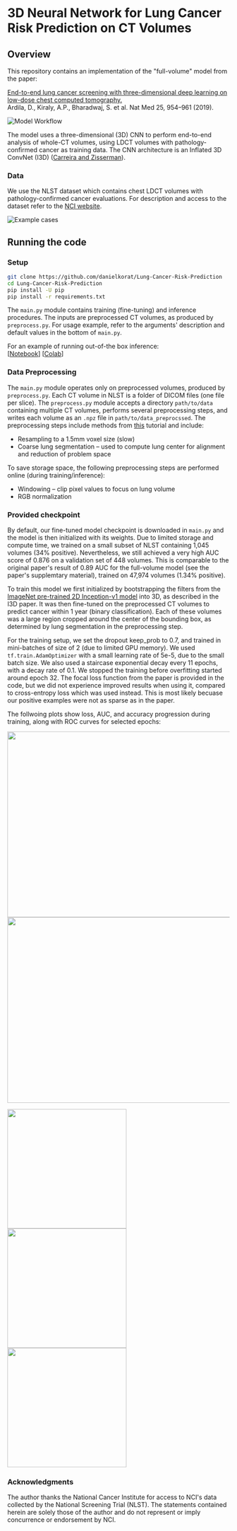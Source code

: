 # 3D Neural Network for Lung Cancer Risk Prediction on CT Volumes

## Overview

This repository contains an implementation of the "full-volume" model from the paper:  

[End-to-end lung cancer screening with three-dimensional deep learning on low-dose chest computed tomography.](https://doi.org/10.1038/s41591-019-0447-x)<br/> Ardila, D., Kiraly, A.P., Bharadwaj, S. et al. Nat Med 25, 954–961 (2019).

![Model Workflow](https://raw.githubusercontent.com/danielkorat/Lung-Cancer-Risk-Prediction/master/figures/model_workflow.png)

The model uses a three-dimensional (3D) CNN to perform end-to-end analysis of whole-CT volumes, using LDCT
volumes with pathology-confirmed cancer as training data.
The CNN architecture is an Inflated 3D ConvNet (I3D) ([Carreira and
Zisserman](http://openaccess.thecvf.com/content_cvpr_2017/html/Carreira_Quo_Vadis_Action_CVPR_2017_paper.html)).

### Data

We use the NLST dataset which contains chest LDCT volumes with pathology-confirmed cancer evaluations. For description and access to the dataset refer to the [NCI website](https://biometry.nci.nih.gov/cdas/learn/nlst/images/).

![Example cases](https://raw.githubusercontent.com/danielkorat/Lung-Cancer-Risk-Prediction/master/figures/example_cases.png)

## Running the code

### Setup

```bash
git clone https://github.com/danielkorat/Lung-Cancer-Risk-Prediction
cd Lung-Cancer-Risk-Prediction
pip install -U pip
pip install -r requirements.txt
```

The `main.py` module contains training (fine-tuning) and inference procedures.
The inputs are preprocessed CT volumes, as produced by `preprocess.py`.
For usage example, refer to the arguments' description and default values in the bottom of `main.py`.

For an example of running out-of-the box inference:  
[[Notebook](https://github.com/danielkorat/Lung-Cancer-Risk-Prediction/blob/master/notebooks/inference.ipynb)]
[[Colab](https://colab.research.google.com/drive/1nWFFiFI43W7aClax0fjR3OEepTAW5Opw?usp=sharing)]


### Data Preprocessing

The `main.py` module operates only on preprocessed volumes, produced by `preprocess.py`.
Each CT volume in NLST is a folder of DICOM files (one file per slice).
The `preprocess.py` module accepts a directory `path/to/data` containing multiple CT volumes, performs several preprocessing steps, and writes each volume as an `.npz` file in `path/to/data_preprocssed`.
The preprocessing steps include methods from [this](https://www.kaggle.com/gzuidhof/full-preprocessing-tutorial/notebook) tutorial and include:

- Resampling to a 1.5mm voxel size (slow)
- Coarse lung segmentation – used to compute lung center for alignment and reduction of problem space

To save storage space, the following preprocessing steps are performed online (during training/inference):

- Windowing – clip pixel values to focus on lung volume
- RGB normalization

### Provided checkpoint

By default, our fine-tuned model checkpoint is downloaded in
`main.py` and the model is then initialized with its weights.
Due to limited storage and compute time, we trained on a small subset of NLST containing 1,045 volumes (34% positive). Nevertheless, we still achieved a very high AUC score of 0.876 on a validation set of 448 volumes.
This is comparable to the original paper's result of 0.89 AUC for the full-volume model (see the paper's supplemtary material), trained on 47,974 volumes (1.34% positive).  

To train this model we first initialized by bootstrapping the filters from the [ImageNet pre-trained 2D Inception-v1 model]((http://download.tensorflow.org/models/inception_v1_2016_08_28.tar.gz)) into 3D, as described in the I3D paper.
It was then fine-tuned on the preprocessed CT volumes to predict cancer within 1 year (binary classification). Each of these volumes was a large region cropped around the center of the bounding box, as determined by lung segmentation in the preprocessing step.

For the training setup, we set the dropout keep_prob to 0.7, and trained in mini-batches of size of 2 (due to limited GPU memory). We used `tf.train.AdamOptimizer` with a small learning rate of 5e-5, due to the small batch size. We also used a staircase exponential decay every 11 epochs, with a decay rate of 0.1. 
We stopped the training before overfitting started around epoch 32.
The focal loss function from the paper is provided in the code, but we did not experience improved results when using it, compared to cross-entropy loss which was used instead. This is most likely becuase our positive examples were not as sparse as in the paper.

The follwoing plots show loss, AUC, and accuracy progression during training, along with ROC curves for selected epochs:

<img src="https://raw.githubusercontent.com/danielkorat/Lung-Cancer-Risk-Prediction/master/figures/loss.png" width="786" height="420">
<img src="https://raw.githubusercontent.com/danielkorat/Lung-Cancer-Risk-Prediction/master/figures/auc_and_accuracy.png" width="786" height="420">

<img src="https://raw.githubusercontent.com/danielkorat/Lung-Cancer-Risk-Prediction/master/figures/epoch_10.png" width="270" height="270"><img src="https://raw.githubusercontent.com/danielkorat/Lung-Cancer-Risk-Prediction/master/figures/epoch_20.png" width="270" height="270"><img src="https://raw.githubusercontent.com/danielkorat/Lung-Cancer-Risk-Prediction/master/figures/epoch_32.png" width="270" height="270">

### Acknowledgments

The author thanks the National Cancer Institute for access to NCI's data collected by the National Screening Trial (NLST).
The statements contained herein are solely those of the author and do not represent or imply concurrence or endorsement by NCI.
